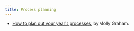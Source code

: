 ```yaml
---
title: Process planning
---
```


* [How to plan out your year's processes](https://mollyg.substack.com/p/mapping-your-companys-year-how-to), by Molly Graham. 

          